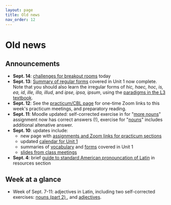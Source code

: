 ```yaml
---
layout: page
title: Old news
nav_order: 12
---
```



# Old news

## Announcements


- **Sept. 14**:  [challenges for breakout rooms](./breakouts) today
- **Sept. 13**:   [Summary of regular forms](./schedule/part1/forms/) covered in Unit 1 now complete.  Note that you should also learn the irregular forms of *hic, haec, hoc*, *is, ea, id*, *ille, illa, illud*, and *ipse, ipsa, ipsum*, using the [paradigms in the L3 textbook](https://lingualatina.github.io/textbook/reference/pronouns-paradigms/).
- **Sept. 12**:  See the [practicum/CBL page](./practicum/) for one-time Zoom links to this week's practicum meetings, and preparatory reading.
- **Sept. 11**:  Moodle updated: self-corrected exercise in  for "[more nouns](assignments/nouns2/exercise/)" assignment now has correct answers (!), exercise for "[nouns](assignments/nouns/exercise/)" includes additional altenative answer.
- **Sept. 10**: updates include:
    - new page with [assignments and Zoom links for practicum sections](./practicum/)
    - updated [calendar for Unit 1](./schedule/part1/schedule/)
    - summaries of [vocabulary](schedule/part1/vocab/) and [forms](schedule/part1/forms/) covered in Unit 1
    - [slides from class meetings](./slides/)
- **Sept. 4**: brief [guide to standard American pronouncation of Latin](./resources/pronounciation/) in resources section



## Week at a glance

- Week of Sept. 7-11: adjectives in  Latin, including two self-corrected exercises: [nouns (part 2) ](./assignments/nouns2/exercise/), and [adjectives](./assignments/adjectives/exercise/).
